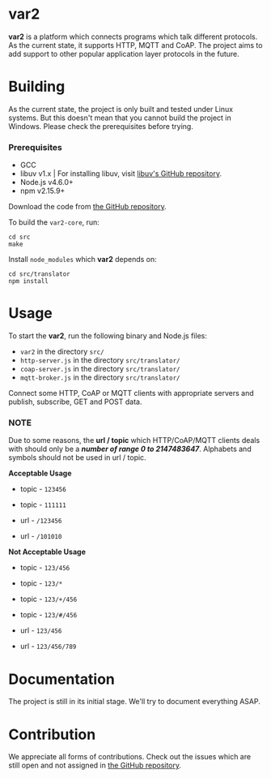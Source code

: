 # var2
**var2** is a platform which connects programs which talk different protocols. As the current state, it supports HTTP, MQTT and CoAP. The project aims to add support to other popular application layer protocols in the future.

# Building
As the current state, the project is only built and tested under Linux systems. But this doesn't mean that you cannot build the project in Windows. Please check the prerequisites before trying.

### Prerequisites
- GCC
- libuv v1.x | For installing libuv, visit [libuv's GitHub repository](https://github.com/libuv/libuv).
- Node.js v4.6.0+
- npm v2.15.9+
  
Download the code from [the GitHub repository](https://github.com/wazahm/var2).

To build the `var2-core`, run: 
```
cd src
make
``` 

Install `node_modules` which **var2** depends on:

```
cd src/translator
npm install
```  

# Usage
To start the **var2**, run the following binary and Node.js files:
- `var2` in the directory `src/`
- `http-server.js` in the directory `src/translator/`
- `coap-server.js` in the directory `src/translator/`
- `mqtt-broker.js` in the directory `src/translator/`

Connect some HTTP, CoAP or MQTT clients with appropriate servers and publish, subscribe, GET and POST data.

### NOTE
Due to some reasons, the **url / topic** which HTTP/CoAP/MQTT clients deals with should only be a ***number of range 0 to 2147483647***. Alphabets and symbols should not be used in url / topic.

**Acceptable Usage**
- topic - `123456`
- topic - `111111`

- url - `/123456`
- url - `/101010`

**Not Acceptable Usage**
- topic - `123/456`
- topic - `123/*`
- topic - `123/+/456`
- topic - `123/#/456`

- url - `123/456`
- url - `123/456/789`

# Documentation
The project is still in its initial stage. We'll try to document everything ASAP.

# Contribution
We appreciate all forms of contributions. Check out the issues which are still open and not assigned in [the GitHub repository](https://github.com/wazahm/var2). 
